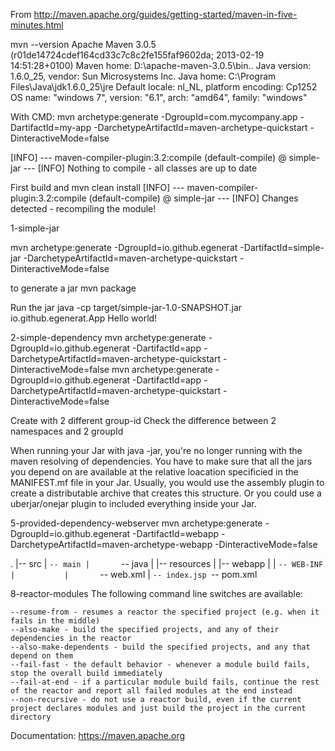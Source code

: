 From http://maven.apache.org/guides/getting-started/maven-in-five-minutes.html

mvn --version
    Apache Maven 3.0.5 (r01de14724cdef164cd33c7c8c2fe155faf9602da; 2013-02-19 14:51:28+0100)
    Maven home: D:\apache-maven-3.0.5\bin\..
    Java version: 1.6.0_25, vendor: Sun Microsystems Inc.
    Java home: C:\Program Files\Java\jdk1.6.0_25\jre
    Default locale: nl_NL, platform encoding: Cp1252
    OS name: "windows 7", version: "6.1", arch: "amd64", family: "windows"

With CMD:
mvn archetype:generate -DgroupId=com.mycompany.app -DartifactId=my-app -DarchetypeArtifactId=maven-archetype-quickstart -DinteractiveMode=false



[INFO] --- maven-compiler-plugin:3.2:compile (default-compile) @ simple-jar ---
[INFO] Nothing to compile - all classes are up to date

First build and mvn clean install
[INFO] --- maven-compiler-plugin:3.2:compile (default-compile) @ simple-jar ---
[INFO] Changes detected - recompiling the module!



1-simple-jar


mvn archetype:generate -DgroupId=io.github.egenerat -DartifactId=simple-jar -DarchetypeArtifactId=maven-archetype-quickstart -DinteractiveMode=false


to generate a jar
mvn package

Run the jar
java -cp target/simple-jar-1.0-SNAPSHOT.jar io.github.egenerat.App
Hello world!


2-simple-dependency
mvn archetype:generate -DgroupId=io.github.egenerat -DartifactId=app -DarchetypeArtifactId=maven-archetype-quickstart -DinteractiveMode=false
mvn archetype:generate -DgroupId=io.github.egenerat -DartifactId=app -DarchetypeArtifactId=maven-archetype-quickstart -DinteractiveMode=false

Create with 2 different group-id
Check the difference between 2 namespaces and 2 groupId


When running your Jar with java -jar, you're no longer running with the maven resolving of dependencies. You have to make sure that all the jars you depend on are available at the relative loacation specificied in the MANIFEST.mf file in your Jar. Usually, you would use the assembly plugin to create a distributable archive that creates this structure. Or you could use a uberjar/onejar plugin to included everything inside your Jar.

5-provided-dependency-webserver
mvn archetype:generate -DgroupId=io.github.egenerat -DartifactId=webapp -DarchetypeArtifactId=maven-archetype-webapp -DinteractiveMode=false

.
 |-- src
 |   `-- main
 |       `-- java
 |           |-- resources
 |           |-- webapp
 |           |   `-- WEB-INF
 |           |       `-- web.xml
 |           `-- index.jsp
  `-- pom.xml


8-reactor-modules
The following command line switches are available:

    --resume-from - resumes a reactor the specified project (e.g. when it fails in the middle)
    --also-make - build the specified projects, and any of their dependencies in the reactor
    --also-make-dependents - build the specified projects, and any that depend on them
    --fail-fast - the default behavior - whenever a module build fails, stop the overall build immediately
    --fail-at-end - if a particular module build fails, continue the rest of the reactor and report all failed modules at the end instead
    --non-recursive - do not use a reactor build, even if the current project declares modules and just build the project in the current directory

Documentation: https://maven.apache.org

